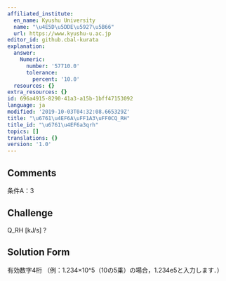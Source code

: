 ```yaml
---
affiliated_institute:
  en_name: Kyushu University
  name: "\u4E5D\u5DDE\u5927\u5B66"
  url: https://www.kyushu-u.ac.jp
editor_id: github.cbal-kurata
explanation:
  answer:
    Numeric:
      number: '57710.0'
      tolerance:
        percent: '10.0'
  resources: {}
extra_resources: {}
id: 696a4915-8290-41a3-a15b-1bff47153092
language: ja
modified: '2019-10-03T04:32:08.665329Z'
title: "\u6761\u4EF6A\uFF1A3\uFF0CQ_RH"
title_id: "\u6761\u4EF6a3qrh"
topics: []
translations: {}
version: '1.0'
---
```


## Comments
条件A：3

## Challenge
Q_RH [kJ/s] ?

## Solution Form
有効数字4桁
（例：1.234×10^5（10の5乗）の場合，1.234e5と入力します．）




